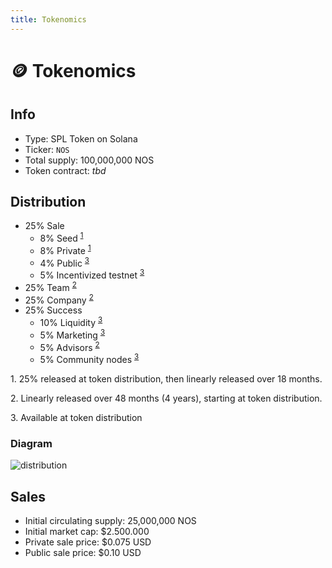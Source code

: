 ```yaml
---
title: Tokenomics
---
```


# 🪙 Tokenomics

## Info

- Type: SPL Token on Solana
- Ticker: `NOS`
- Total supply: 100,000,000 NOS
- Token contract: *tbd*

## Distribution

- 25% Sale
  - 8% Seed <sup>[1](#vesting1)</sup>
  - 8% Private <sup>[1](#vesting1)</sup>
  - 4% Public <sup>[3](#vesting3)</sup>
  - 5% Incentivized testnet <sup>[3](#vesting3)</sup>
- 25% Team <sup>[2](#vesting2)</sup>
- 25% Company <sup>[2](#vesting2)</sup>
- 25% Success
  - 10% Liquidity <sup>[3](#vesting3)</sup>
  - 5% Marketing <sup>[3](#vesting3)</sup>
  - 5% Advisors <sup>[2](#vesting2)</sup>
  - 5% Community nodes <sup>[3](#vesting3)</sup>

<a name="vesting1">1</a>.  25% released at token distribution, then linearly released over 18 months.

<a name="vesting2">2</a>.  Linearly released over 48 months (4 years), starting at token distribution. 

<a name="vesting3">3</a>.  Available at token distribution

### Diagram

![distribution](~@assets/distribution.svg)

## Sales

- Initial circulating supply: 25,000,000 NOS
- Initial market cap: $2.500.000
- Private sale price: $0.075 USD
- Public sale price: $0.10 USD
